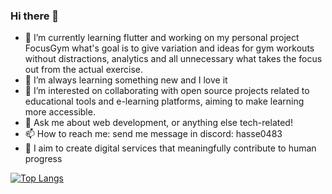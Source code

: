 ### Hi there 👋

- 🔭 I’m currently learning flutter and working on my personal project FocusGym what's goal is to give variation and ideas for gym workouts without distractions, analytics and all unnecessary what takes the focus out from the actual exercise.
- 🌱 I’m always learning something new and I love it
- 👯 I’m interested on collaborating with open source projects related to educational tools and e-learning platforms, aiming to make learning more accessible.
- 💬 Ask me about web development, or anything else tech-related!
- 📫 How to reach me: send me message in discord: hasse0483
- 🚀 I aim to create digital services that meaningfully contribute to human progress

[![Top Langs](https://github-readme-stats.vercel.app/api/top-langs/?username=Hasse331&layout=donut&hide=c%2B%2B,cmake,swift,c)](https://github.com/anuraghazra/github-readme-stats)


